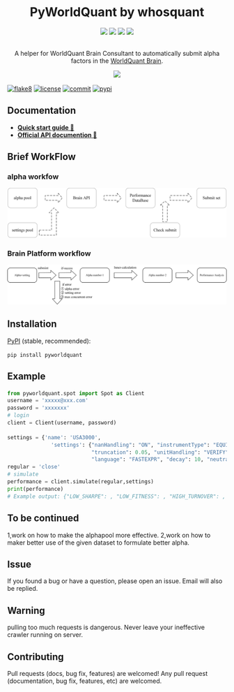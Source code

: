 <h1 align="center">PyWorldQuant by whosquant</h1>
<div align="center">
  <img src="https://img.shields.io/readthedocs/pyworldquant/latest?style=for-the-badge" />
  <img src="https://img.shields.io/github/license/whosquant/pyworldquant?style=for-the-badge" />
  <img src="https://img.shields.io/pypi/v/pyworldquant?style=for-the-badge" />
  <img src="https://img.shields.io/github/last-commit/whosquant/pyworldquant?style=for-the-badge" />
</div>
<br>
<div align="center">
  <p>A helper for WorldQuant Brain Consultant to automatically submit alpha factors in the <a href="https://platform.worldquantbrain.com/">WorldQuant Brain</a>.</p>
  <img src="https://platform.worldquantbrain.com/share-logo.png" />
</div>



 [![flake8](https://github.com/whosquant/pyworldquant/workflows/lint/badge.svg)](https://github.com/whosquant/pyworldquant/actions?query=workflow%3ALint)   [![license](https://img.shields.io/github/license/whosquant/pyworldquant)](https://github.com/whosquant/pyworldquant/blob/master/LICENSE)  [![commit](https://img.shields.io/github/last-commit/whosquant/pyworldquant)](https://github.com/whosquant/pyworldquant/commits/master)  [![pypi](https://img.shields.io/pypi/v/pyworldquant.svg)](https://pypi.org/project/pyworldquant/)


## Documentation

- **[Quick start guide 🚀](./docs/GETTING-STARTED.md)**
- **[Official API documention 📡](https://platform.worldquantbrain.com/learn/documentation/consultant-information/brain-api)**

## Brief WorkFlow
### alpha workfow
![insample](./doc/c1.png)

### Brain Platform workflow
![insample](./doc/c2.png)

## Installation
 [PyPI](https://pypi.org/project/pyworldquant/) (stable, recommended):
 
```pip install pyworldquant```

## Example
```python
from pyworldquant.spot import Spot as Client
username = 'xxxxx@xxx.com'
password = 'xxxxxxx'
# login
client = Client(username, password)

settings = {'name': 'USA3000',
              'settings': {"nanHandling": "ON", "instrumentType": "EQUITY", "delay": 1, "universe": "TOP3000",
                           "truncation": 0.05, "unitHandling": "VERIFY", "pasteurization": "ON", "region": "USA",
                           "language": "FASTEXPR", "decay": 10, "neutralization": "INDUSTRY", "visualization": False}}
regular = 'close'
# simulate
performance = client.simulate(regular,settings)
print(performance)
# Example output: {"LOW_SHARPE": , "LOW_FITNESS": , "HIGH_TURNOVER": , "LOW_SUB_UNIVERSE_SHARPE": }
```


## To be continued
1,work on how to make the alphapool more effective.
2,work on how to maker better use of the given dataset to formulate better alpha.

## Issue
 If you found a bug or have a question, please open an issue. Email will also be replied.
  
## Warning
 pulling too much requests is dangerous. Never leave your ineffective crawler running on server.

## Contributing
 Pull requests (docs, bug fix, features) are welcomed! Any pull request (documentation, bug fix, features, etc) are welcomed.

